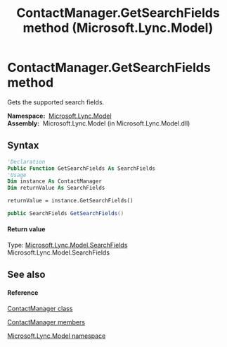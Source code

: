 ﻿---
title: ContactManager.GetSearchFields method  (Microsoft.Lync.Model)
TOCTitle: 'GetSearchFields method '
ms:assetid: M:Microsoft.Lync.Model.ContactManager.GetSearchFields_DI_3_UC_OCS14MrefLyncWPF
ms:mtpsurl: https://msdn.microsoft.com/en-us/library/microsoft.lync.model.contactmanager.getsearchfields_di_3_uc_ocs14mreflyncwpf(v=office.15)
ms:contentKeyID: 48601999
ms.date: 07/28/2014
mtps_version: v=office.15
f1_keywords:
- Microsoft.Lync.Model.ContactManager.GetSearchFields
dev_langs:
- CSharp
- JScript
- VB
- other
---

# ContactManager.GetSearchFields method

Gets the supported search fields.

**Namespace:**  [Microsoft.Lync.Model](microsoft-lync-model-namespace_2.md)  
**Assembly:**  Microsoft.Lync.Model (in Microsoft.Lync.Model.dll)

## Syntax

``` vb
'Declaration
Public Function GetSearchFields As SearchFields
'Usage
Dim instance As ContactManager
Dim returnValue As SearchFields

returnValue = instance.GetSearchFields()
```

``` csharp
public SearchFields GetSearchFields()
```

#### Return value

Type: [Microsoft.Lync.Model.SearchFields](searchfields-enumeration-microsoft-lync-model_2.md)  
Microsoft.Lync.Model.SearchFields  

## See also

#### Reference

[ContactManager class](contactmanager-class-microsoft-lync-model_2.md)

[ContactManager members](contactmanager-members-microsoft-lync-model_2.md)

[Microsoft.Lync.Model namespace](microsoft-lync-model-namespace_2.md)

